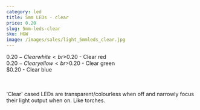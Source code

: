 ```yaml
---
category: led
title: 5mm LEDs - clear
price: 0.20
slug: 5mm-leds-clear
sku: HGW
image: /images/sales/light_5mmleds_clear.jpg
---
```

$0.20 - Clear white
<br>$0.20 - Clear red
<br>$0.20 - Clear yellow
<br>$0.20 - Clear green
<br>$0.20 - Clear blue

<br><br>'Clear' cased LEDs are transparent/colourless when off and narrowly focus their light output when on. Like torches.
